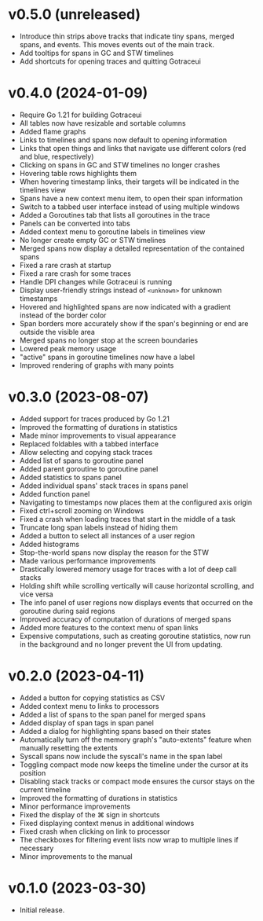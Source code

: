 # v0.5.0 (unreleased)

- Introduce thin strips above tracks that indicate tiny spans, merged spans, and events. This moves events out
  of the main track.
- Add tooltips for spans in GC and STW timelines
- Add shortcuts for opening traces and quitting Gotraceui

# v0.4.0 (2024-01-09)

- Require Go 1.21 for building Gotraceui
- All tables now have resizable and sortable columns
- Added flame graphs
- Links to timelines and spans now default to opening information
- Links that open things and links that navigate use different colors (red and blue, respectively)
- Clicking on spans in GC and STW timelines no longer crashes
- Hovering table rows highlights them
- When hovering timestamp links, their targets will be indicated in the timelines view
- Spans have a new context menu item, to open their span information
- Switch to a tabbed user interface instead of using multiple windows
- Added a Goroutines tab that lists all goroutines in the trace
- Panels can be converted into tabs
- Added context menu to goroutine labels in timelines view
- No longer create empty GC or STW timelines
- Merged spans now display a detailed representation of the contained spans
- Fixed a rare crash at startup
- Fixed a rare crash for some traces
- Handle DPI changes while Gotraceui is running
- Display user-friendly strings instead of `<unknown>` for unknown timestamps
- Hovered and highlighted spans are now indicated with a gradient instead of the border color
- Span borders more accurately show if the span's beginning or end are outside the visible area
- Merged spans no longer stop at the screen boundaries
- Lowered peak memory usage
- "active" spans in goroutine timelines now have a label
- Improved rendering of graphs with many points


# v0.3.0 (2023-08-07)

- Added support for traces produced by Go 1.21
- Improved the formatting of durations in statistics
- Made minor improvements to visual appearance
- Replaced foldables with a tabbed interface
- Allow selecting and copying stack traces
- Added list of spans to goroutine panel
- Added parent goroutine to goroutine panel
- Added statistics to spans panel
- Added individual spans' stack traces in spans panel
- Added function panel
- Navigating to timestamps now places them at the configured axis origin
- Fixed ctrl+scroll zooming on Windows
- Fixed a crash when loading traces that start in the middle of a task
- Truncate long span labels instead of hiding them
- Added a button to select all instances of a user region
- Added histograms
- Stop-the-world spans now display the reason for the STW
- Made various performance improvements
- Drastically lowered memory usage for traces with a lot of deep call stacks
- Holding shift while scrolling vertically will cause horizontal scrolling, and vice versa
- The info panel of user regions now displays events that occurred on the goroutine during said regions
- Improved accuracy of computation of durations of merged spans
- Added more features to the context menu of span links
- Expensive computations, such as creating goroutine statistics, now run in the background and no longer prevent the UI from updating.


# v0.2.0 (2023-04-11)

- Added a button for copying statistics as CSV
- Added context menu to links to processors
- Added a list of spans to the span panel for merged spans
- Added display of span tags in span panel
- Added a dialog for highlighting spans based on their states
- Automatically turn off the memory graph's "auto-extents" feature when manually resetting the extents
- Syscall spans now include the syscall's name in the span label
- Toggling compact mode now keeps the timeline under the cursor at its position
- Disabling stack tracks or compact mode ensures the cursor stays on the current timeline
- Improved the formatting of durations in statistics
- Minor performance improvements
- Fixed the display of the ⌘ sign in shortcuts
- Fixed displaying context menus in additional windows
- Fixed crash when clicking on link to processor
- The checkboxes for filtering event lists now wrap to multiple lines if necessary
- Minor improvements to the manual


# v0.1.0 (2023-03-30)

- Initial release.
